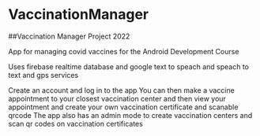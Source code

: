 # VaccinationManager
##Vaccination Manager Project 2022

App for managing covid vaccines for the Android Development Course

Uses firebase realtime database and google text to speach and speach to text and gps services

Create an account and log in to the app You can then make a vaccine appointment to your closest vaccination center and then view your appointment and create your own vaccination certificate and scanable qrcode
The app also has an admin mode to create vaccination centers and scan qr codes on vaccination certificates
